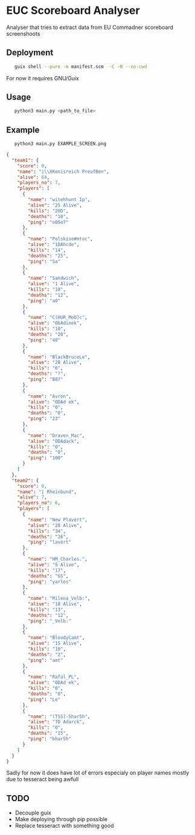 # EUC Scoreboard Analyser

Analyser that tries to extract data from EU Commadner scoreboard screenshoots

## Deployment
```bash
   guix shell --pure -m manifest.scm  -C -N --no-cwd
```
For now it requires GNU/Guix

## Usage
```bash
   python3 main.py <path_to_file>
```

## Example
```bash
   python3 main.py EXAMPLE_SCREEN.png
```
```json
{
  "team1": {
	"score": 0,
	"name": "i\\XKonisreich PreufBen",
	"alive": 64,
	"players_no": 7,
	"players": [
	  {
		"name": "witehhunt Ip",
		"alive": "25 Alive",
		"kills": "20D",
		"deaths": "10",
		"ping": "oOSo7"
	  },
	  {
		"name": "Polskise#mtoc",
		"alive": "1DAhcde",
		"kills": "14",
		"deaths": "25",
		"ping": "Sa"
	  },
	  {
		"name": "Sandwich",
		"alive": "1 Alive",
		"kills": "10",
		"deaths": "12",
		"ping": "a0"
	  },
	  {
		"name": "C(HUR_MoO]c",
		"alive": "ObAdinek",
		"kills": "10",
		"deaths": "20",
		"ping": "40"
	  },
	  {
		"name": "BlackBruceLe",
		"alive": "28 Alive",
		"kills": "6",
		"deaths": "?",
		"ping": "B87"
	  },
	  {
		"name": "Avron",
		"alive": "ODAd ek",
		"kills": "O",
		"deaths": "O",
		"ping": "23"
	  },
	  {
		"name": "Draven_Mac",
		"alive": "ODAdack",
		"kills": "O",
		"deaths": "O",
		"ping": "100"
	  }
	]
  },
  "team2": {
	"score": 0,
	"name": "| Rheinbund",
	"alive": 7,
	"players_no": 6,
	"players": [
	  {
		"name": "New Plavert",
		"alive": "28 Alive",
		"kills": "34",
		"deaths": "26",
		"ping": "lavert"
	  },
	  {
		"name": "HM_Charles.",
		"alive": "S Alive",
		"kills": "17",
		"deaths": "GS",
		"ping": "yarles"
	  },
	  {
		"name": "Milena_Velb:",
		"alive": "18 Alive",
		"kills": "13",
		"deaths": "12",
		"ping": "_Velb:"
	  },
	  {
		"name": "BloodyCamt",
		"alive": "15 Alive",
		"kills": "10",
		"deaths": "2",
		"ping": "amt"
	  },
	  {
		"name": "Rafal_PL",
		"alive": "ODAd ek",
		"kills": "O",
		"deaths": "O",
		"ping": "Le"
	  },
	  {
		"name": "(TSS]-SharSh",
		"alive": "TD Adarck",
		"kills": "O",
		"deaths": "15",
		"ping": "bharSh"
	  }
	]
  }
}
```

Sadly for now it does have lot of errors especialy on player names
mostly due to tesseract being awfull

## TODO
- Decouple guix
- Make deploying through pip possible
- Replace tesseract with something good
